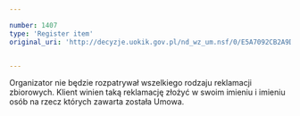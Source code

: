 ```yaml
---

number: 1407
type: 'Register item'
original_uri: 'http://decyzje.uokik.gov.pl/nd_wz_um.nsf/0/E5A7092CB2A9D60FC125744700481AFF?OpenDocument'


---
```


Organizator nie będzie rozpatrywał wszelkiego rodzaju reklamacji zbiorowych. Klient winien taką reklamację złożyć w swoim imieniu i imieniu osób na rzecz których zawarta została Umowa. 
